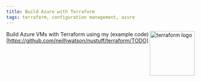 ```yaml
---
title: Build Azure with Terraform
tags: terraform, configuration management, azure
---
```


<a href="https://terraform.io/"><img style='float:right' alt='terraform logo' width='120px' src='https://raw.githubusercontent.com/hashicorp/terraform/master/website/source/assets/images/og-image.png' ></a>

Build Azure VMs with Terraform using my (example code)[https://github.com/neilhwatson/nustuff/terraform/TODO]

